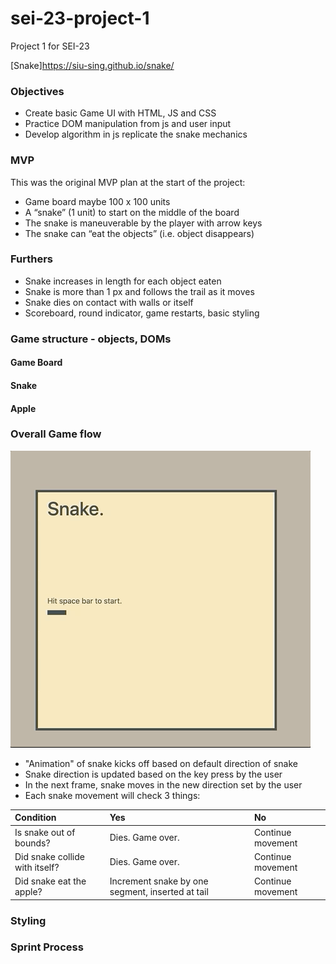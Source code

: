 # sei-23-project-1
Project 1 for SEI-23

[Snake]<https://siu-sing.github.io/snake/>

### Objectives
- Create basic Game UI with HTML, JS and CSS
- Practice DOM manipulation from js and user input
- Develop algorithm in js replicate the snake mechanics

### MVP 
This was the original MVP plan at the start of the project:
- Game board maybe 100 x 100 units
- A “snake” (1 unit) to start on the middle of the board
- The snake is maneuverable by the player with arrow keys
- The snake can “eat the objects” (i.e. object disappears)

### Furthers
- Snake increases in length for each object eaten
- Snake is more than 1 px and follows the trail as it moves
- Snake dies on contact with walls or itself
- Scoreboard, round indicator, game restarts, basic styling

### Game structure - objects, DOMs 
#### Game Board
#### Snake
#### Apple

### Overall Game flow 
![Screen Capture](./screencapture.gif)
- "Animation" of snake kicks off based on default direction of snake
- Snake direction is updated based on the key press by the user
- In the next frame, snake moves in the new direction set by the user
- Each snake movement will check 3 things:

|Condition						|Yes				|No		|
|:-------------------------------|:-------------------|:-------|
|Is snake out of bounds?		| Dies. Game over.	| Continue movement|
|Did snake collide with itself?	| Dies. Game over.	| Continue movement|
|Did snake eat the apple?		| Increment snake by one segment, inserted at tail | Continue movement|

### Styling 
### Sprint Process
